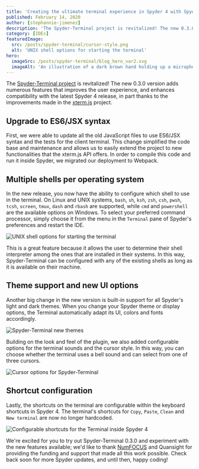 ```yaml
---
title: 'Creating the ultimate terminal experience in Spyder 4 with Spyder-Terminal'
published: February 14, 2020
author: [stephannie-jimenez]
description: 'The Spyder-Terminal project is revitalized! The new 0.3.0 version adds numerous features that improves the user experience, and enhances compatibility with the latest Spyder 4 release, in part thanks to the improvements made in the xterm.js project.'
category: [IDEs]
featuredImage:
  src: /posts/spyder-terminal/cursor-style.png
  alt: 'UNIX shell options for starting the terminal'
hero:
  imageSrc: /posts/spyder-terminal/blog_hero_var2.svg
  imageAlt: 'An illustration of a dark brown hand holding up a microphone, with some graphical elements highlighting the top of the microphone.'
---
```


The [Spyder-Terminal project](https://github.com/spyder-ide/Spyder-Terminal) is revitalized! The new 0.3.0 version adds numerous features that improves the user experience, and enhances compatibility with the latest Spyder 4 release, in part thanks to the improvements made in the [xterm.js](https://xtermjs.org/) project.

## Upgrade to ES6/JSX syntax

First, we were able to update all the old JavaScript files to use ES6/JSX syntax and the tests for the client terminal. This change simplified the code base and maintenance and allows us to easily extend the project to new functionalities that the xterm.js API offers. In order to compile this code and run it inside Spyder, we migrated our deployment to Webpack.

## Multiple shells per operating system

In the new release, you now have the ability to configure which shell to use in the terminal. On Linux and UNIX systems, `bash`, `sh`, `ksh`, `zsh`, `csh`, `pwsh`, `tcsh`, `screen`, `tmux`, `dash` and `rbash` are supported, while `cmd` and `powershell` are the available options on Windows. To select your preferred command processor, simply choose it from the menu in the `Terminal` pane of Spyder's preferences and restart the IDE.

![UNIX shell options for starting the terminal](/posts/spyder-terminal/shells.png)

This is a great feature because it allows the user to determine their shell interpreter among the ones that are installed in their systems. In this way, Spyder-Terminal can be configured with any of the existing shells as long as it is available on their machine.

## Theme support and new UI options

Another big change in the new version is built-in support for all Spyder's light and dark themes. When you change your Spyder theme or display options, the Terminal automatically adapt its UI, colors and fonts accordingly.

![Spyder-Terminal new themes](/posts/spyder-terminal/terminal-colors.gif)

Building on the look and feel of the plugin, we also added configurable options for the terminal sounds and the cursor style. In this way, you can choose whether the terminal uses a bell sound and can select from one of three cursors.

![Cursor options for Spyder-Terminal](/posts/spyder-terminal/cursor-style.png)

## Shortcut configuration

Lastly, the shortcuts on the terminal are configurable within the keyboard shortcuts in Spyder 4. The terminal's shortcuts for `Copy`, `Paste`, `Clean` and `New terminal` are now no longer hardcoded.

![Configurable shortcuts for the Terminal inside Spyder 4](/posts/spyder-terminal/shortcuts.png)

We're excited for you to try out Spyder-Terminal 0.3.0 and experiment with the new features available; we'd like to thank [NumFOCUS](https://numfocus.org/) and Quansight for providing the funding and support that made all this work possible. Check back soon for more Spyder updates, and until then, happy coding!
